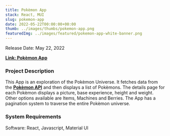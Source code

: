 ```yaml
---
title: Pokèmon App
stack: React, MUI
slug: pokemon-app
date: 2022-05-22T00:00:00+00:00
thumb: ../images/thumbs/pokemon-app.png
featuredImg: ../images/featured/pokemon-app-white-banner.png
---
```


Release Date: May 22, 2022

[**Link: Pokèmon App**](https://pokemon-app-760d2.web.app/)

### Project Description

This App is an exploration of the Pokèmon Universe. It fetches data from the [**Pokèmon API**](https://pokeapi.co/) and then displays a list of Pokèmons. The details page for each Pokèmon displays a picture, base experience, height and weight. Other options available are Items, Machines and Berries. The App has a pagination system to traverse the entire Pokèmon universe.

### System Requirements

Software: React, Javascript, Material UI
